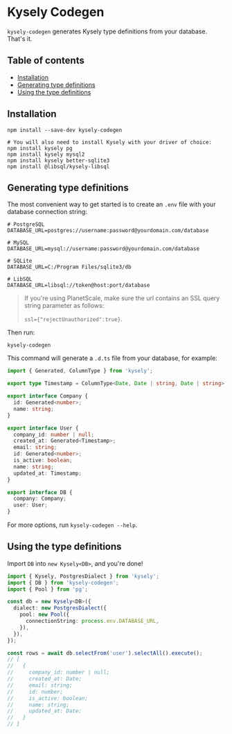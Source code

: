 # Kysely Codegen

`kysely-codegen` generates Kysely type definitions from your database. That's it.

## Table of contents

- [Installation](#installation)
- [Generating type definitions](#generating-type-definitions)
- [Using the type definitions](#using-the-type-definitions)

## Installation

```
npm install --save-dev kysely-codegen

# You will also need to install Kysely with your driver of choice:
npm install kysely pg
npm install kysely mysql2
npm install kysely better-sqlite3
npm install @libsql/kysely-libsql
```

## Generating type definitions

The most convenient way to get started is to create an `.env` file with your database connection string:

```
# PostgreSQL
DATABASE_URL=postgres://username:password@yourdomain.com/database

# MySQL
DATABASE_URL=mysql://username:password@yourdomain.com/database

# SQLite
DATABASE_URL=C:/Program Files/sqlite3/db

# LibSQL
DATABASE_URL=libsql://token@host:port/database
```

> If you're using PlanetScale, make sure the url contains an SSL query string parameter
> as follows:
>
> `ssl={"rejectUnauthorized":true}`.

Then run:

```
kysely-codegen
```

This command will generate a `.d.ts` file from your database, for example:

```typescript
import { Generated, ColumnType } from 'kysely';

export type Timestamp = ColumnType<Date, Date | string, Date | string>;

export interface Company {
  id: Generated<number>;
  name: string;
}

export interface User {
  company_id: number | null;
  created_at: Generated<Timestamp>;
  email: string;
  id: Generated<number>;
  is_active: boolean;
  name: string;
  updated_at: Timestamp;
}

export interface DB {
  company: Company;
  user: User;
}
```

For more options, run `kysely-codegen --help`.

## Using the type definitions

Import `DB` into `new Kysely<DB>`, and you're done!

```typescript
import { Kysely, PostgresDialect } from 'kysely';
import { DB } from 'kysely-codegen';
import { Pool } from 'pg';

const db = new Kysely<DB>({
  dialect: new PostgresDialect({
    pool: new Pool({
      connectionString: process.env.DATABASE_URL,
    }),
  }),
});

const rows = await db.selectFrom('user').selectAll().execute();
// [
//   {
//     company_id: number | null;
//     created_at: Date;
//     email: string;
//     id: number;
//     is_active: boolean;
//     name: string;
//     updated_at: Date;
//   }
// ]
```
